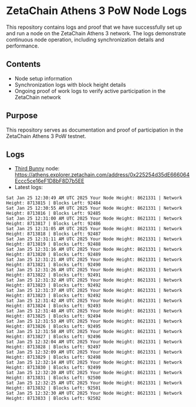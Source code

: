 # ZetaChain Athens 3 PoW Node Logs
This repository contains logs and proof that we have successfully set up and run a node on the ZetaChain Athens 3 network. The logs demonstrate continuous node operation, including synchronization details and performance.

## Contents
- Node setup information
- Synchronization logs with block height details
- Ongoing proof of work logs to verify active participation in the ZetaChain network

## Purpose
This repository serves as documentation and proof of participation in the ZetaChain Athens 3 PoW testnet.

## Logs

- [Third Bunny](https://thirdbunny.xyz/) node: https://athens.explorer.zetachain.com/address/0x225254d35dE666064Eccc5ce16eF1D8bF8D7b5EE
- Latest logs:
```
Sat Jan 25 12:30:49 AM UTC 2025 Your Node Height: 8621331 | Network Height: 8713815 | Blocks Left: 92484
Sat Jan 25 12:30:55 AM UTC 2025 Your Node Height: 8621331 | Network Height: 8713816 | Blocks Left: 92485
Sat Jan 25 12:31:00 AM UTC 2025 Your Node Height: 8621331 | Network Height: 8713817 | Blocks Left: 92486
Sat Jan 25 12:31:05 AM UTC 2025 Your Node Height: 8621331 | Network Height: 8713818 | Blocks Left: 92487
Sat Jan 25 12:31:11 AM UTC 2025 Your Node Height: 8621331 | Network Height: 8713819 | Blocks Left: 92488
Sat Jan 25 12:31:16 AM UTC 2025 Your Node Height: 8621331 | Network Height: 8713820 | Blocks Left: 92489
Sat Jan 25 12:31:21 AM UTC 2025 Your Node Height: 8621331 | Network Height: 8713821 | Blocks Left: 92490
Sat Jan 25 12:31:26 AM UTC 2025 Your Node Height: 8621331 | Network Height: 8713822 | Blocks Left: 92491
Sat Jan 25 12:31:32 AM UTC 2025 Your Node Height: 8621331 | Network Height: 8713823 | Blocks Left: 92492
Sat Jan 25 12:31:37 AM UTC 2025 Your Node Height: 8621331 | Network Height: 8713823 | Blocks Left: 92492
Sat Jan 25 12:31:42 AM UTC 2025 Your Node Height: 8621331 | Network Height: 8713824 | Blocks Left: 92493
Sat Jan 25 12:31:48 AM UTC 2025 Your Node Height: 8621331 | Network Height: 8713825 | Blocks Left: 92494
Sat Jan 25 12:31:53 AM UTC 2025 Your Node Height: 8621331 | Network Height: 8713826 | Blocks Left: 92495
Sat Jan 25 12:31:58 AM UTC 2025 Your Node Height: 8621331 | Network Height: 8713827 | Blocks Left: 92496
Sat Jan 25 12:32:04 AM UTC 2025 Your Node Height: 8621331 | Network Height: 8713828 | Blocks Left: 92497
Sat Jan 25 12:32:09 AM UTC 2025 Your Node Height: 8621331 | Network Height: 8713829 | Blocks Left: 92498
Sat Jan 25 12:32:14 AM UTC 2025 Your Node Height: 8621331 | Network Height: 8713830 | Blocks Left: 92499
Sat Jan 25 12:32:20 AM UTC 2025 Your Node Height: 8621331 | Network Height: 8713831 | Blocks Left: 92500
Sat Jan 25 12:32:25 AM UTC 2025 Your Node Height: 8621331 | Network Height: 8713832 | Blocks Left: 92501
Sat Jan 25 12:32:30 AM UTC 2025 Your Node Height: 8621331 | Network Height: 8713833 | Blocks Left: 92502
```
